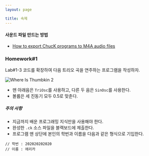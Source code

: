 ```yaml
---
layout: page

title: 숙제
---
```


#### 사운드 파일 만드는 방법

- [How to export ChucK programs to M4A audio files](https://drive.google.com/file/d/10iSfsImAsepDx5R_78rQ4kKglKhZgYk8/view?usp=sharing)


### Homework#1

Lab#1-3 코드를 확장하여 다음 트리오 곡을 연주하는 프로그램을 작성하자.

![Where Is Thumbkin 2](https://i.imgur.com/ajiw85k.png)

- 맨 아래음은 `TriOsc`를 사용하고, 다른 두 음은 `SinOsc`를 사용한다.
- 볼륨은 세 진동기 모두 0.5로 맞춘다.

##### 주의 사항
- 지금까지 배운 프로그래밍 지식만을 사용해야 한다.
- 완성한 `.ck` 소스 파일을 블랙보드에 제출한다.
- 프로그램 맨 상단에 본인의 학번과 이름을 다음과 같은 형식으로 기입한다. 
```
// 학번 : 202020202020
// 이름 : 에리카

```